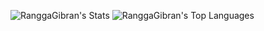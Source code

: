 ![RanggaGibran's Stats](https://github-readme-stats.vercel.app/api?username=RanggaGibran&theme=gotham&show_icons=true&hide_border=true&count_private=true)
![RanggaGibran's Top Languages](https://github-readme-stats.vercel.app/api/top-langs/?username=RanggaGibran&theme=vue-dark&show_icons=true&hide_border=true&layout=compact)
